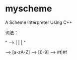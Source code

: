 # myscheme
A Scheme Interpreter Using C++

词法：

"<token> ——> <identifer> | <number> | <boolean> | <string>"

<letter> ——> [a-zA-Z]
<digit> ——> [0-9]
<boolean> ——> #t|#f
